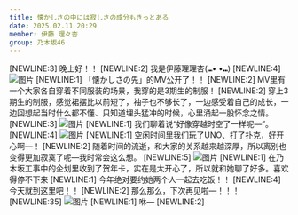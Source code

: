 ```yaml
---
title: 懐かしさの中には寂しさの成分もきっとある
date: 2025.02.11 20:29
member: 伊藤 理々杏
group: 乃木坂46
---
```


[NEWLINE:3]
晚上好！！
[NEWLINE:2]
我是伊藤理理杏(⑉• •⑉)
[NEWLINE:4]
![图片](https://www.nogizaka46.com/files/46/diary/n46/MEMBER/moblog/202502/mobw96g9w.jpg)
[NEWLINE:1]
「懐かしさの先」的MV公开了！！
[NEWLINE:2]
MV里有一个大家各自穿着不同服装的场景，我穿的是3期生的制服！
[NEWLINE:2]
穿上3期生的制服，感觉裙摆比以前短了，袖子也不够长了，一边感受着自己的成长，一边回想起当时什么都不懂、只知道埋头猛冲的时候，心里涌起一股怀念之情。
[NEWLINE:3]
![图片](https://www.nogizaka46.com/files/46/diary/n46/MEMBER/moblog/202502/mob0Y71kr.jpg)
[NEWLINE:1]
我们聊着说“好像穿越时空了一样呢—”。
[NEWLINE:4]
![图片](https://www.nogizaka46.com/files/46/diary/n46/MEMBER/moblog/202502/mobs3Z4r5.jpg)
[NEWLINE:1]
空闲时间里我们玩了UNO、打了扑克，好开心啊—！
[NEWLINE:2]
随着时间的流逝，和大家的关系越来越深厚，所以离别也变得更加寂寞了呢—我时常会这么想。
[NEWLINE:5]
![图片](https://www.nogizaka46.com/files/46/diary/n46/MEMBER/moblog/202502/mobH9uumE.jpg)
[NEWLINE:1]
在乃木坂工事中的企划里收到了贺年卡，实在是太开心了，所以就和她聊了好多。喜欢得停不下来
[NEWLINE:1]
今年绝对要约她两个人一起去吃饭！！
[NEWLINE:4]
今天就到这里吧！！
[NEWLINE:2]
那么那么，下次再见啦—！！！
[NEWLINE:35]
![图片](https://www.nogizaka46.com/files/46/diary/n46/MEMBER/moblog/202502/mob1lsLWD.jpg)
[NEWLINE:1]
咻—
[NEWLINE:2]